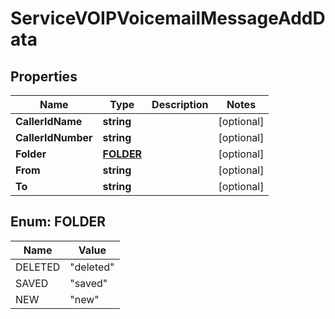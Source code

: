 

# ServiceVOIPVoicemailMessageAddData


## Properties

| Name | Type | Description | Notes |
|------------ | ------------- | ------------- | -------------|
|**CallerIdName** | **string** |  |  [optional] |
|**CallerIdNumber** | **string** |  |  [optional] |
|**Folder** | [**FOLDER**](#FOLDER) |  |  [optional] |
|**From** | **string** |  |  [optional] |
|**To** | **string** |  |  [optional] |



## Enum: FOLDER

| Name | Value |
|---- | -----|
| DELETED | &quot;deleted&quot; |
| SAVED | &quot;saved&quot; |
| NEW | &quot;new&quot; |



